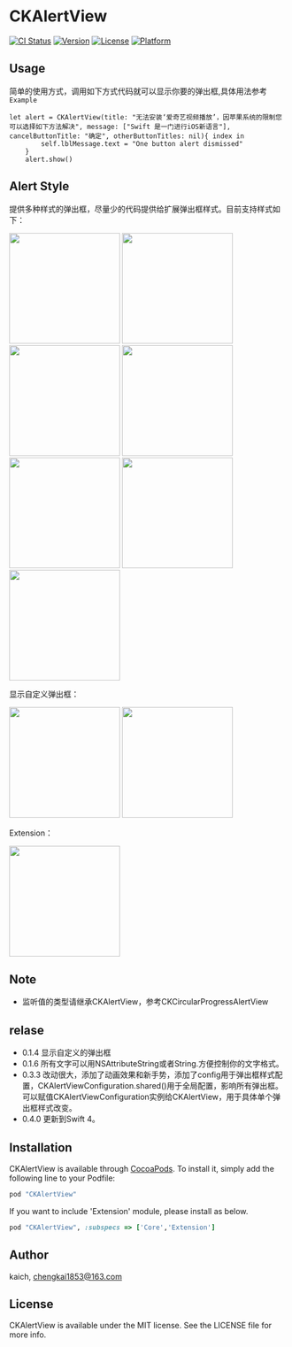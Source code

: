 # CKAlertView

[![CI Status](http://img.shields.io/travis/kaich/CKAlertView.svg?style=flat)](https://travis-ci.org/kaich/CKAlertView)
[![Version](https://img.shields.io/cocoapods/v/CKAlertView.svg?style=flat)](http://cocoapods.org/pods/CKAlertView)
[![License](https://img.shields.io/cocoapods/l/CKAlertView.svg?style=flat)](http://cocoapods.org/pods/CKAlertView)
[![Platform](https://img.shields.io/cocoapods/p/CKAlertView.svg?style=flat)](http://cocoapods.org/pods/CKAlertView)

## Usage

简单的使用方式，调用如下方式代码就可以显示你要的弹出框,具体用法参考`Example`

	let alert = CKAlertView(title: "无法安装‘爱奇艺视频播放’，因苹果系统的限制您可以选择如下方法解决", message: ["Swift 是一门进行iOS新语言"], cancelButtonTitle: "确定", otherButtonTitles: nil){ index in
            self.lblMessage.text = "One button alert dismissed"
        }
        alert.show()


## Alert Style

提供多种样式的弹出框，尽量少的代码提供给扩展弹出框样式。目前支持样式如下：  

<img src="./Screenshot/standard_one.png" width="200">
<img src="./Screenshot/standard_two.png" width="200">
<img src="./Screenshot/standard_multi.png" width="200">
<img src="./Screenshot/body_image.png" width="200">
<img src="./Screenshot/header_image.png" width="200">
<img src="./Screenshot/major_action.png" width="200">
<img src="./Screenshot/blue_cancel.png" width="200">

显示自定义弹出框：		

<img src="./Screenshot/custom_view.png" width="200">

<img src="./Screenshot/text_input.png" width="200">

Extension：   	

<img src="./Screenshot/extension_circular_progress.png" width="200">


## Note

* 监听值的类型请继承CKAlertView，参考CKCircularProgressAlertView

## relase 
* 0.1.4 显示自定义的弹出框
* 0.1.6 所有文字可以用NSAttributeString或者String.方便控制你的文字格式。
* 0.3.3 改动很大，添加了动画效果和新手势，添加了config用于弹出框样式配置，CKAlertViewConfiguration.shared()用于全局配置，影响所有弹出框。可以赋值CKAlertViewConfiguration实例给CKAlertView，用于具体单个弹出框样式改变。
* 0.4.0 更新到Swift 4。

## Installation

CKAlertView is available through [CocoaPods](http://cocoapods.org). To install
it, simply add the following line to your Podfile:

```ruby
pod "CKAlertView"
```
If you want to include 'Extension' module, please install as below.
```ruby
pod "CKAlertView", :subspecs => ['Core','Extension']
```

## Author

kaich, chengkai1853@163.com

## License

CKAlertView is available under the MIT license. See the LICENSE file for more info.
